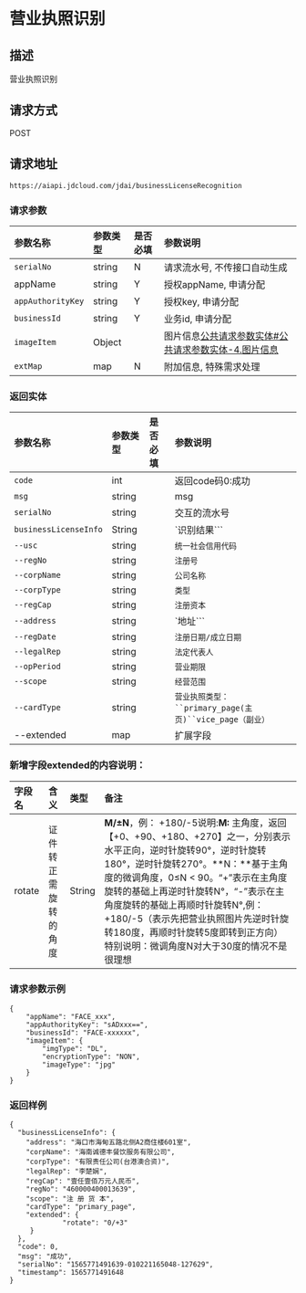 # 营业执照识别


## 描述
营业执照识别

## 请求方式

POST

## 请求地址

```apl
https://aiapi.jdcloud.com/jdai/businessLicenseRecognition
```

### 请求参数

| 参数名称          | 参数类型 | 是否必填 | 参数说明                                                     |
| :---------------- | :------- | :------- | :----------------------------------------------------------- |
| `serialNo`        | string   | N        | 请求流水号, 不传接口自动生成                                 |
| appName           | string   | Y        | 授权appName, 申请分配                                        |
| `appAuthorityKey` | string   | Y        | 授权key, 申请分配                                            |
| `businessId`      | string   | Y        | 业务id, 申请分配                                             |
| `imageItem`       | Object   |          | 图片信息[公共请求参数实体#公共请求参数实体-4.图片信息](https://cf.jd.com/pages/viewpage.action?pageId=138528176#id-公共请求参数实体-公共请求参数实体-4.图片信息) |
| `extMap`          | map      | N        | 附加信息, 特殊需求处理                                       |



### 返回实体

| 参数名称              | 参数类型 | 是否必填 | 参数说明                                                |
| :-------------------- | :------- | :------- | :------------------------------------------------------ |
| `code`                | int      |          | 返回code码0:成功                                        |
| `msg`                 | string   |          | msg                                                     |
| `serialNo`            | string   |          | 交互的流水号                                            |
| `businessLicenseInfo` | String   |          | `识别结果```                                            |
| `--usc`               | string   |          | `统一社会信用代码`                                      |
| `--regNo`             | string   |          | `注册号`                                                |
| `--corpName`          | string   |          | `公司名称`                                              |
| `--corpType`          | string   |          | `类型`                                                  |
| `--regCap`            | string   |          | `注册资本`                                              |
| `--address`           | string   |          | `地址```                                                |
| `--regDate`           | string   |          | `注册日期/成立日期`                                     |
| `--legalRep`          | string   |          | `法定代表人`                                            |
| `--opPeriod`          | string   |          | `营业期限`                                              |
| `--scope`             | string   |          | `经营范围`                                              |
| `--cardType`          | string   |          | `营业执照类型：``primary_page(主页)``vice_page（副业）` |
| --extended            | map      |          | 扩展字段                                                |

### 新增字段extended的内容说明：

| 字段名 | 含义                 | 类型   | 备注                                                         |
| :----- | :------------------- | :----- | :----------------------------------------------------------- |
| rotate | 证件转正需旋转的角度 | String | **M/±N**，例： +180/-5说明:**M:** 主角度，返回【+0、+90、+180、+270】之一，分别表示水平正向，逆时针旋转90°，逆时针旋转180°，逆时针旋转270°。**N：**基于主角度的微调角度，0≤N < 90。“+”表示在主角度旋转的基础上再逆时针旋转N°，“-”表示在主角度旋转的基础上再顺时针旋转N°,例： +180/-5（表示先把营业执照图片先逆时针旋转180度，再顺时针旋转5度即转到正方向） 特别说明：微调角度N对大于30度的情况不是很理想 |



### 请求参数示例

```
{
	"appName": "FACE_xxx",
	"appAuthorityKey": "sADxxx==",
	"businessId": "FACE-xxxxxx",
	"imageItem": {
		"imgType": "DL",
		"encryptionType": "NON",
		"imageType": "jpg"
	}
}
```



### 返回样例

```
{
  "businessLicenseInfo": {
    "address": "海口市海甸五路北侧A2商住楼601室", 
    "corpName": "海南诚德丰餐饮服务有限公司", 
    "corpType": "有限责任公司(台港澳合资)", 
    "legalRep": "李楚娴", 
    "regCap": "壹任壹佰万元人民币", 
    "regNo": "460000400013639", 
    "scope": "注 册 货 本", 
    "cardType": "primary_page",
	"extended": {
             "rotate": "0/+3"
     }
  }, 
  "code": 0, 
  "msg": "成功", 
  "serialNo": "1565771491639-010221165048-127629", 
  "timestamp": 1565771491648
}
```

